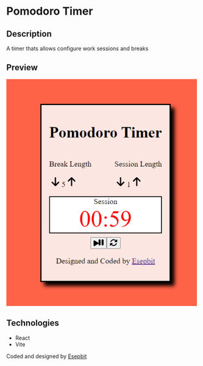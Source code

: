 # Pomodoro Timer

## Description

A timer thats allows configure work sessions and breaks

## Preview

<img src="./public/preview.png" width="500" />

## Technologies

- React
- Vite

Coded and designed by <a href="https://github.com/esepgit">Esepbit</a>
